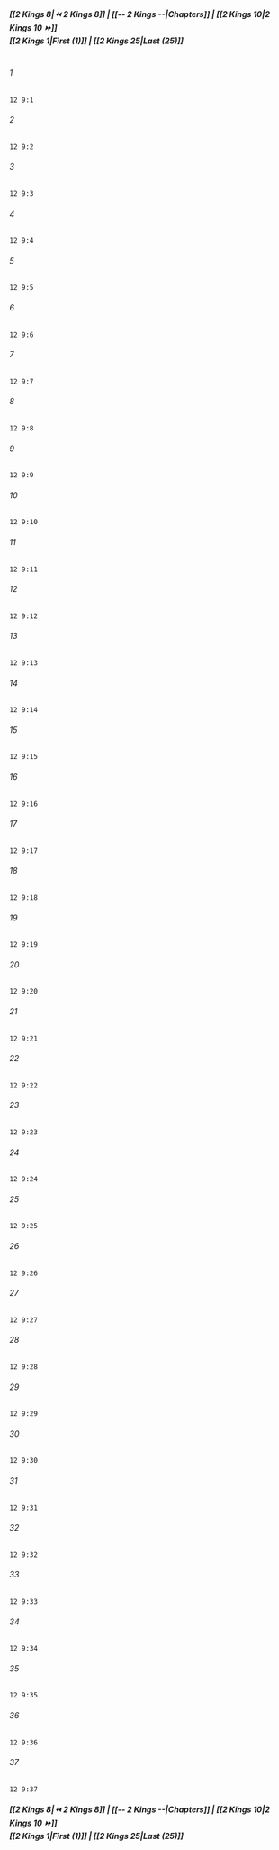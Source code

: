 
##### **[[2 Kings 8|⏪ 2 Kings 8]] | [[-- 2 Kings --|Chapters]] | [[2 Kings 10|2 Kings 10 ⏩]]**<br>**[[2 Kings 1|First (1)]] | [[2 Kings 25|Last (25)]]**<br><br>

###### 1
``` verse
12 9:1
```
###### 2
``` verse
12 9:2
```
###### 3
``` verse
12 9:3
```
###### 4
``` verse
12 9:4
```
###### 5
``` verse
12 9:5
```
###### 6
``` verse
12 9:6
```
###### 7
``` verse
12 9:7
```
###### 8
``` verse
12 9:8
```
###### 9
``` verse
12 9:9
```
###### 10
``` verse
12 9:10
```
###### 11
``` verse
12 9:11
```
###### 12
``` verse
12 9:12
```
###### 13
``` verse
12 9:13
```
###### 14
``` verse
12 9:14
```
###### 15
``` verse
12 9:15
```
###### 16
``` verse
12 9:16
```
###### 17
``` verse
12 9:17
```
###### 18
``` verse
12 9:18
```
###### 19
``` verse
12 9:19
```
###### 20
``` verse
12 9:20
```
###### 21
``` verse
12 9:21
```
###### 22
``` verse
12 9:22
```
###### 23
``` verse
12 9:23
```
###### 24
``` verse
12 9:24
```
###### 25
``` verse
12 9:25
```
###### 26
``` verse
12 9:26
```
###### 27
``` verse
12 9:27
```
###### 28
``` verse
12 9:28
```
###### 29
``` verse
12 9:29
```
###### 30
``` verse
12 9:30
```
###### 31
``` verse
12 9:31
```
###### 32
``` verse
12 9:32
```
###### 33
``` verse
12 9:33
```
###### 34
``` verse
12 9:34
```
###### 35
``` verse
12 9:35
```
###### 36
``` verse
12 9:36
```
###### 37
``` verse
12 9:37
```

##### **[[2 Kings 8|⏪ 2 Kings 8]] | [[-- 2 Kings --|Chapters]] | [[2 Kings 10|2 Kings 10 ⏩]]**<br>**[[2 Kings 1|First (1)]] | [[2 Kings 25|Last (25)]]**
